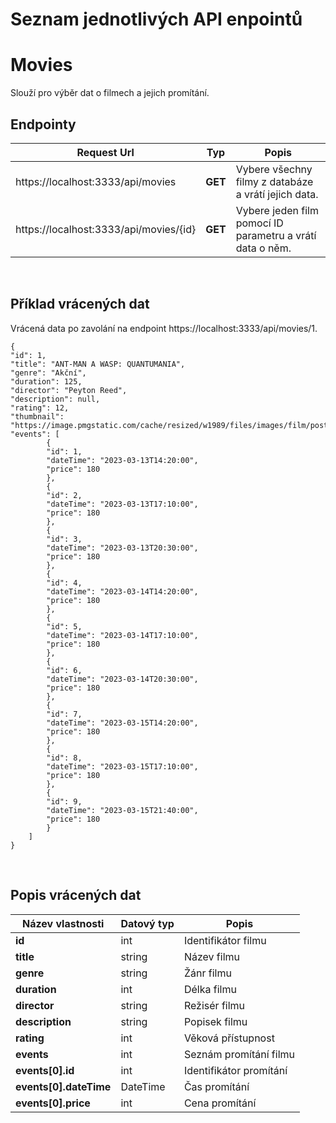 # Seznam jednotlivých API enpointů

# Movies

Slouží pro výběr dat o filmech a jejich promítání.

## Endpointy

| Request Url      | Typ | Popis |
| ----------- | ----------- | ----------- |
| https://localhost:3333/api/movies    | **GET** |  Vybere všechny filmy z databáze a vrátí jejich data.  |
| https://localhost:3333/api/movies/{id}  | **GET** | Vybere jeden film pomocí ID parametru a vrátí data o něm.        |

<br />

## Příklad vrácených dat

Vrácená data po zavolání na endpoint https://localhost:3333/api/movies/1.

```
{
"id": 1,
"title": "ANT-MAN A WASP: QUANTUMANIA",
"genre": "Akční",
"duration": 125,
"director": "Peyton Reed",
"description": null,
"rating": 12,
"thumbnail": "https://image.pmgstatic.com/cache/resized/w1989/files/images/film/posters/167/104/167104672_124085.jpg"
"events": [
        {
        "id": 1,
        "dateTime": "2023-03-13T14:20:00",
        "price": 180
        },
        {
        "id": 2,
        "dateTime": "2023-03-13T17:10:00",
        "price": 180
        },
        {
        "id": 3,
        "dateTime": "2023-03-13T20:30:00",
        "price": 180
        },
        {
        "id": 4,
        "dateTime": "2023-03-14T14:20:00",
        "price": 180
        },
        {
        "id": 5,
        "dateTime": "2023-03-14T17:10:00",
        "price": 180
        },
        {
        "id": 6,
        "dateTime": "2023-03-14T20:30:00",
        "price": 180
        },
        {
        "id": 7,
        "dateTime": "2023-03-15T14:20:00",
        "price": 180
        },
        {
        "id": 8,
        "dateTime": "2023-03-15T17:10:00",
        "price": 180
        },
        {
        "id": 9,
        "dateTime": "2023-03-15T21:40:00",
        "price": 180
        }
    ]
}
```
<br />

## Popis vrácených dat

| Název vlastnosti | Datový typ | Popis |
| ----------- | ----------- | ----------- |
| **id**    | int |  Identifikátor filmu  |
| **title**    | string |  Název filmu  |
| **genre**    | string |  Žánr filmu  |
| **duration**    | int |  Délka filmu  |
| **director**    | string |  Režisér filmu  |
| **description**    | string |  Popisek filmu  |
| **rating**    | int |  Věková přístupnost  |
| **events**    | int |  Seznám promítání filmu  |
| **events[0].id**    | int |  Identifikátor promítání |
| **events[0].dateTime**    | DateTime |  Čas promítání  |
| **events[0].price**    | int |  Cena promítání  |



